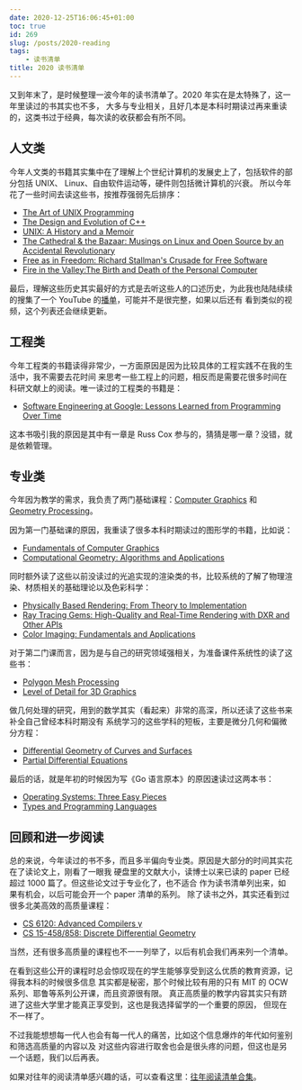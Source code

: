 ```yaml
---
date: 2020-12-25T16:06:45+01:00
toc: true
id: 269
slug: /posts/2020-reading
tags:
    - 读书清单
title: 2020 读书清单
---
```


又到年末了，是时候整理一波今年的读书清单了。2020 年实在是太特殊了，这一年里读过的书其实也不多，
大多与专业相关，且好几本是本科时期读过再来重读的，这类书过于经典，每次读的收获都会有所不同。

<!--more-->

## 人文类

今年人文类的书籍其实集中在了理解上个世纪计算机的发展史上了，包括软件的部分包括 UNIX、
Linux、自由软件运动等，硬件则包括微计算机的兴衰。
所以今年花了一些时间去读这些书，按推荐强弱先后排序：

- [The Art of UNIX Programming](https://book.douban.com/subject/1229959/)
- [The Design and Evolution of C++](https://book.douban.com/subject/10536031/)
- [UNIX: A History and a Memoir](https://book.douban.com/subject/34866216/)
- [The Cathedral & the Bazaar: Musings on Linux and Open Source by an Accidental Revolutionary](https://book.douban.com/subject/1395541/)
- [Free as in Freedom: Richard Stallman's Crusade for Free Software](https://book.douban.com/subject/1785874/)
- [Fire in the Valley:The Birth and Death of the Personal Computer](https://book.douban.com/subject/26353278/)

最后，理解这些历史其实最好的方式是去听这些人的口述历史，为此我也陆陆续续的搜集了一个 YouTube
的[播单](https://changkun.de/s/unix-history-youtube)，可能并不是很完整，如果以后还有
看到类似的视频，这个列表还会继续更新。

## 工程类

今年工程类的书籍读得非常少，一方面原因是因为比较具体的工程实践不在我的生活中，我不需要去花时间
来思考一些工程上的问题，相反而是需要花很多时间在科研文献上的阅读。唯一读过的工程类的书籍是：

- [Software Engineering at Google: Lessons Learned from Programming Over Time](https://book.douban.com/subject/34875994/)

这本书吸引我的原因是其中有一章是 Russ Cox 参与的，猜猜是哪一章？没错，就是依赖管理。

## 专业类

今年因为教学的需求，我负责了两门基础课程：[Computer Graphics](https://github.com/mimuc/cg1-ss20) 和 [Geometry Processing](https://github.com/mimuc/gp-ws2021)。

因为第一门基础课的原因，我重读了很多本科时期读过的图形学的书籍，比如说：

- [Fundamentals of Computer Graphics](https://book.douban.com/subject/26868819/)
- [Computational Geometry: Algorithms and Applications](https://book.douban.com/subject/3217620/)

同时额外读了这些以前没读过的光追实现的渲染类的书，比较系统的了解了物理渲染、材质相关的基础理论以及色彩科学：

- [Physically Based Rendering: From Theory to Implementation](https://book.douban.com/subject/26736280/)
- [Ray Tracing Gems: High-Quality and Real-Time Rendering with DXR and Other APIs](https://link.springer.com/book/10.1007%2F978-1-4842-4427-2)
- [Color Imaging: Fundamentals and Applications](https://book.douban.com/subject/2584525/)

对于第二门课而言，因为是与自己的研究领域强相关，为准备课件系统性的读了这些书：

- [Polygon Mesh Processing](https://book.douban.com/subject/5463738/)
- [Level of Detail for 3D Graphics](https://book.douban.com/subject/30341693/)

做几何处理的研究，用到的数学其实（看起来）非常的高深，所以还读了这些书来补全自己曾经本科时期没有
系统学习的这些学科的短板，主要是微分几何和偏微分方程：

- [Differential Geometry of Curves and Surfaces](https://book.douban.com/subject/26845663/)
- [Partial Differential Equations](https://book.douban.com/subject/4767375/)

最后的话，就是年初的时候因为写《Go 语言原本》的原因速读过这两本书：

- [Operating Systems: Three Easy Pieces](https://book.douban.com/subject/19973015/)
- [Types and Programming Languages](https://book.douban.com/subject/1761910/)

## 回顾和进一步阅读

总的来说，今年读过的书不多，而且多半偏向专业类。原因是大部分的时间其实花在了读论文上，刚看了一眼我
硬盘里的文献大小，读博士以来已读的 paper 已经超过 1000 篇了。但这些论文过于专业化了，也不适合
作为读书清单列出来，如果有机会，以后可能会开一个 paper 清单的系列。
除了读书之外，其实还看到过很多北美高效的高质量课程：

- [CS 6120: Advanced Compilers γ](https://www.cs.cornell.edu/courses/cs6120/2020fa/)
- [CS 15-458/858: Discrete Differential Geometry](http://brickisland.net/DDGSpring2020/)

当然，还有很多高质量的课程也不一一列举了，以后有机会我们再来列一个清单。

在看到这些公开的课程时总会惊叹现在的学生能够享受到这么优质的教育资源，记得我本科的时候很多信息
其实都是秘密，那个时候比较有用的只有 MIT 的 OCW 系列、耶鲁等系列公开课，而且资源很有限。
真正高质量的教学内容其实只有跻进了这些大学里才能真正享受到，这也是我选择留学的一个重要的原因，
但现在不一样了。

不过我能想想每一代人也会有每一代人的痛苦，比如这个信息爆炸的年代如何鉴别和筛选高质量的内容以及
对这些内容进行取舍也会是很头疼的问题，但这也是另一个话题，我们以后再表。

如果对往年的阅读清单感兴趣的话，可以查看这里：[往年阅读清单合集](https://changkun.de/blog/tags/%E8%AF%BB%E4%B9%A6%E6%B8%85%E5%8D%95/)。
